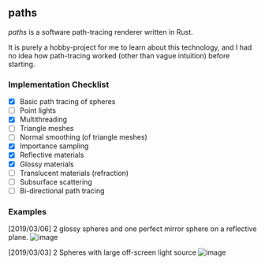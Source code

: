 paths
-----

*paths* is a software path-tracing renderer written in Rust.

It is purely a hobby-project for me to learn about this technology, and I had no idea how path-tracing worked (other than vague intuition) before starting.

### Implementation Checklist

- [x] Basic path tracing of spheres
- [ ] Point lights
- [x] Multithreading
- [ ] Triangle meshes
- [ ] Normal smoothing (of triangle meshes)
- [x] Importance sampling
- [x] Reflective materials
- [x] Glossy materials
- [ ] Translucent materials (refraction)
- [ ] Subsurface scattering
- [ ] Bi-directional path tracing

### Examples

[2019/03/06] 2 glossy spheres and one perfect mirror sphere on a reflective plane.
![image](https://user-images.githubusercontent.com/3620166/53858421-7ef93000-401d-11e9-9356-31258a0367bd.png)

[2019/03/03] 2 Spheres with large off-screen light source
![image](https://user-images.githubusercontent.com/3620166/53704391-b9b56980-3e5f-11e9-8a36-eb9baaf8630a.png)
